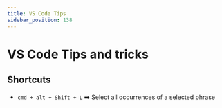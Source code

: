 ```yaml
---
title: VS Code Tips
sidebar_position: 138
---
```

# VS Code Tips and tricks

## Shortcuts

- `cmd + alt + Shift + L` ➡️ Select all occurrences of a selected phrase

